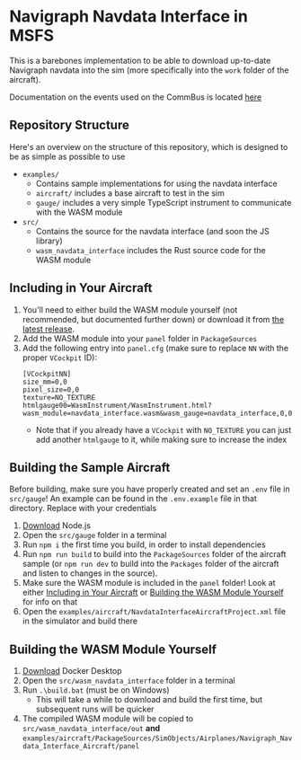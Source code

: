 # Navigraph Navdata Interface in MSFS

This is a barebones implementation to be able to download up-to-date Navigraph navdata into the sim (more specifically into the `work` folder of the aircraft).

Documentation on the events used on the CommBus is located [here](/DOCS.md)

## Repository Structure

Here's an overview on the structure of this repository, which is designed to be as simple as possible to use

- `examples/`
  - Contains sample implementations for using the navdata interface
  - `aircraft/` includes a base aircraft to test in the sim
  - `gauge/` includes a very simple TypeScript instrument to communicate with the WASM module
- `src/`
  - Contains the source for the navdata interface (and soon the JS library)
  - `wasm_navdata_interface` includes the Rust source code for the WASM module

## Including in Your Aircraft

1. You'll need to either build the WASM module yourself (not recommended, but documented further down) or download it from [the latest release](https://github.com/Navigraph/msfs-navdata-interface/releases).
2. Add the WASM module into your `panel` folder in `PackageSources`
3. Add the following entry into `panel.cfg` (make sure to replace `NN` with the proper `VCockpit` ID):
   ```
   [VCockpitNN]
   size_mm=0,0
   pixel_size=0,0
   texture=NO_TEXTURE
   htmlgauge00=WasmInstrument/WasmInstrument.html?wasm_module=navdata_interface.wasm&wasm_gauge=navdata_interface,0,0,1,1
   ```
   - Note that if you already have a `VCockpit` with `NO_TEXTURE` you can just add another `htmlgauge` to it, while making sure to increase the index

## Building the Sample Aircraft

Before building, make sure you have properly created and set an `.env` file in `src/gauge`! An example can be found in the `.env.example` file in that directory. Replace with your credentials

1. [Download](https://nodejs.org/en/download) Node.js
2. Open the `src/gauge` folder in a terminal
3. Run `npm i` the first time you build, in order to install dependencies
4. Run `npm run build` to build into the `PackageSources` folder of the aircraft sample (or `npm run dev` to build into the `Packages` folder of the aircraft and listen to changes in the source).
5. Make sure the WASM module is included in the `panel` folder! Look at either [Including in Your Aircraft](#including-in-your-aircraft) or [Building the WASM Module Yourself](#building-the-wasm-module-yourself) for info on that
6. Open the `examples/aircraft/NavdataInterfaceAircraftProject.xml` file in the simulator and build there

## Building the WASM Module Yourself

1. [Download](https://www.docker.com/products/docker-desktop/) Docker Desktop
2. Open the `src/wasm_navdata_interface` folder in a terminal
3. Run `.\build.bat` (must be on Windows)
   - This will take a while to download and build the first time, but subsequent runs will be quicker
4. The compiled WASM module will be copied to `src/wasm_navdata_interface/out` **and** `examples/aircraft/PackageSources/SimObjects/Airplanes/Navigraph_Navdata_Interface_Aircraft/panel`

